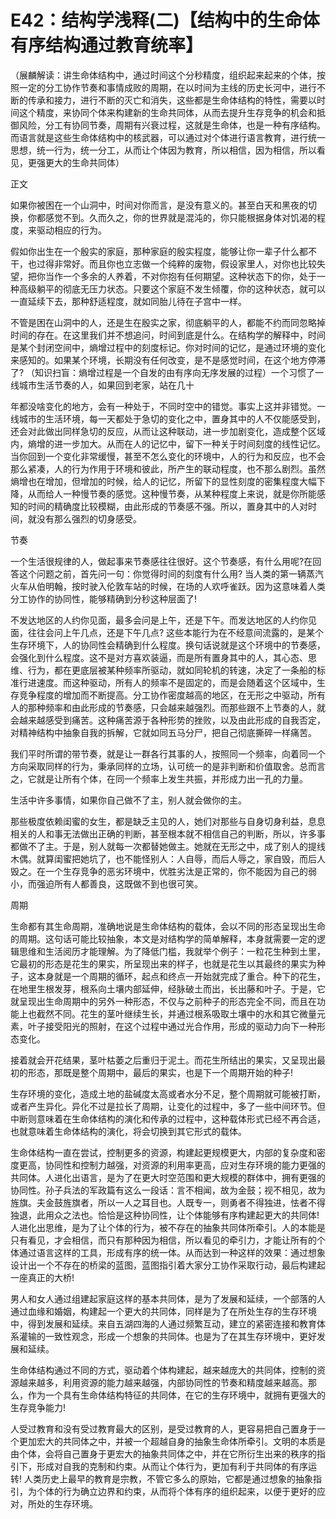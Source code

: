 # E42：结构学浅释(二)【结构中的生命体有序结构通过教育统率】

（展麟解读：讲生命体结构中，通过时间这个分秒精度，组织起来起来的个体，按照一定的分工协作节奏和事情成败的周期，在以时间为主线的历史长河中，进行不断的传承和接力，进行不断的灭亡和消失，这些都是生命体结构的特性，需要以时间这个精度，来协同个体来构建新的生命共同体，从而去提升生存竞争的机会和抵御风险，分工有协同节奏，周期有兴衰过程，这就是生命体，也是一种有序结构。而语言就是这些生命体结构中的核武器，可以通过对个体进行语言教育，进行统一思想，统一行为，统一分工，从而让个体因为教育，所以相信，因为相信，所以看见，更强更大的生命共同体）

正文

如果你被困在一个山洞中，时间对你而言，是没有意义的。甚至白天和黑夜的切换，你都感觉不到。久而久之，你的世界就是混沌的，你只能根据身体对饥渴的程度，来驱动相应的行为。

假如你出生在一个殷实的家庭，那种家庭的殷实程度，能够让你一辈子什么都不干，也过得非常好。而且你也立志做一个纯粹的废物，假设家里人，对你也比较失望，把你当作一个多余的人养着，不对你抱有任何期望。这种状态下的你，处于一种高级躺平的彻底无压力状态。只要这个家庭不发生倾覆，你的这种状态，就可以一直延续下去，那种舒适程度，就如同胎儿待在子宫中一样。

不管是困在山洞中的人，还是生在殷实之家，彻底躺平的人，都能不约而同忽略掉时间的存在。在这里我们并不想追问，时间到底是什么。在结构学的解释中，时间是某个封闭空间中，熵增过程中的刻度标记。你对时间的记忆，是通过环境的变化来感知的。如果某个环境，长期没有任何改变，是不是感觉时间，在这个地方停滞了? （知识扫盲：熵增过程是一个自发的由有序向无序发展的过程）一个习惯了一线城市生活节奏的人，如果回到老家，站在几十

年都没啥变化的地方，会有一种处于，不同时空中的错觉。事实上这并非错觉。一线城市的生活环境，每一天都处于急切的变化之中，置身其中的人不仅能感受到，还会对此做出同样急切的反应，从而让这种联动，进一步加剧变化，造成整个区域内，熵增的进一步加大。从而在人的记忆中，留下一种关于时间刻度的线性记忆。当你回到一个变化非常缓慢，甚至不怎么变化的环境中，人的行为和反应，也不会那么紧凑，人的行为作用于环境和彼此，所产生的联动程度，也不那么剧烈。虽然熵增也在增加，但增加的时候，给人的记忆，所留下的显性刻度的密集程度大幅下降，从而给人一种慢节奏的感觉。这种慢节奏，从某种程度上来说，就是你所能感知的时间的精确度比较模糊，由此形成的节奏感不强。所以，置身其中的人对时间，就没有那么强烈的切身感受。

节奏

一个生活很规律的人，做起事来节奏感往往很好。这个节奏感，有什么用呢?在回答这个问题之前，首先问一句：你觉得时间的刻度有什么用? 当人类的第一辆蒸汽火车从伯明翰，按时驶入伦敦车站的时候，在场的人欢呼雀跃。因为这意味着人类分工协作的协同性，能够精确到分秒这种层面了!

不发达地区的人约你见面，最多会问是上午，还是下午。而发达地区的人约你见面，往往会问上午几点，还是下午几点? 这些本能行为在不经意间流露的，是某个生存环境下，人的协同性会精确到什么程度。换句话说就是这个环境中的节奏感，会强化到什么程度。这不是对方喜欢装逼，而是所有置身其中的人，其心态、思维、行为，都在更底层被某种频率所驱动，就如同轮机的转速，决定了一条船的标准行进速度。而这种驱动，所有人的频率不是固定的，而是会随着这个区域中，生存竞争程度的增加而不断提高。分工协作密度越高的地区，在无形之中驱动，所有人的那种频率和由此形成的节奏感，只会越来越强烈。而那些跟不上节奏的人，就会越来越感受到痛苦。这种痛苦源于各种形势的挫败，以及由此形成的自我否定，对精神结构中抽象自我的拆解，它就如同五马分尸，把自己彻底撕碎一样痛苦。

我们平时所谓的带节奏，就是让一群各行其事的人，按照同一个频率，向着同一个方向采取同样的行为，秉承同样的立场，认可统一的是非判断和价值取舍。总而言之，它就是让所有个体，在同一个频率上发生共振，并形成力出一孔的力量。

生活中许多事情，如果你自己做不了主，别人就会做你的主。

那些极度依赖闺蜜的女生，都是缺乏主见的人，她们对那些与自身切身利益，息息相关的人和事无法做出正确的判断，甚至根本就不相信自己的判断，所以，许多事都做不了主。于是，别人就每一次都替她做主。她就在无形之中，成了别人的提线木偶。就算闺蜜把她坑了，也不能怪别人：人自辱，而后人辱之，家自毁，而后人毁之。在一个生存竞争的恶劣环境中，优胜劣汰是正常的，你不能因为自己的弱小，而强迫所有人都善良，这既做不到也很可笑。

周期

生命都有其生命周期，准确地说是生命体结构的载体，会以不同的形态呈现出生命的周期。这句话可能比较抽象，本文是对结构学的简单解释，本身就需要一定的逻辑思维和生活阅历才能理解。为了降低门槛，我就举个例子：一粒花生种到土里，它最初的形态是花生的果实，所呈现出来的样子，也就是花生以其最终的果实为种子，这本身就是一个周期的循环，起点和终点一开始就完成了重合。种下的花生，在地里生根发芽，根系向土壤内部延伸，经脉破土而出，长出藤和叶子。于是，它就呈现出生命周期中的另外一种形态，不仅与之前种子的形态完全不同，而且在功能上也截然不同。花生的茎叶继续生长，并通过根系吸取土壤中的水和其它微量元素，叶子接受阳光的照射，在这个过程中通过光合作用，形成的驱动力向下一种形态变化。

接着就会开花结果，茎叶枯萎之后重归于泥土。而花生所结出的果实，又呈现出最初的形态，那既是整个周期中，最后的果实，也是下一个周期开始的种子!

生存环境的变化，造成土地的盐碱度太高或者水分不足，整个周期就可能被打断，或者产生异化。异化不过是拉长了周期，让变化的过程中，多了一些中间环节。但中断则意味着在生命体结构的演化和传承的过程中，这种载体形式已经不再合适，也就意味着生命体结构的演化，将会切换到其它形式的载体。

生命体结构一直在尝试，控制更多的资源，构建起更规模更大，内部的复杂度和密度更高，协同性和控制力越强，对资源的利用率更高，应对生存环境的能力更强的共同体。人进化出语言，是为了在更大时空范围和更大规模的群体中，拥有更强的协同性。孙子兵法的军政篇有这么一段话：言不相闻，故为金鼓；视不相见，故为旌旗。夫金鼓旌旗者，所以一人之耳目也。人既专一，则勇者不得独进，怯者不得独退，此用众之法也。恰恰是这种协同性，让个体能够有序构建起更大的共同体!人进化出思维，是为了让个体的行为，被不存在的抽象共同体所牵引。人的本能是只有看见，才会相信，而只有那种因为相信，所以看见的牵引力，才能让所有的个体通过语言这样的工具，形成有序的统一体。从而达到一种这样的效果：通过想象设计出一个不存在的桥梁的蓝图，蓝图指引着大家分工协作采取行动，最后构建起一座真正的大桥!

男人和女人通过组建起家庭这样的基本共同体，是为了发展和延续，一个部落的人通过血缘和婚姻，构建起一个更大的共同体，同样是为了在所处生存的生存环境中，得到发展和延续。来自五湖四海的人通过频繁互动，建立的紧密连接和教育体系灌输的一致性观念，形成一个想象的共同体。也是为了在其生存环境中，更好发展和延续。

生命体结构通过不同的方式，驱动着个体构建起，越来越庞大的共同体，控制的资源越来越多，利用资源的能力越来越强，内部协同性的节奏和精度越来越高。那么，作为一个具有生命体结构特征的共同体，在它的生存环境中，就拥有更强大的生存竞争能力!

人受过教育和没有受过教育最大的区别，是受过教育的人，更容易把自己置身于一个更加宏大的共同体之中，并被一个超越自身的抽象生命体所牵引。文明的本质是由个体，会将自己置身于更宏大的抽象共同体之中，并在它所衍生出来的秩序的指引下，形成对自我的克制和约束。从而让个体行为，更加有利于共同体的有序运转! 人类历史上最早的教育是宗教，不管它多么的原始，它都是通过想象的抽象指引，为个体的行为确立边界和约束，从而将个体有序的组织起来，以便于更好的应对，所处的生存环境。